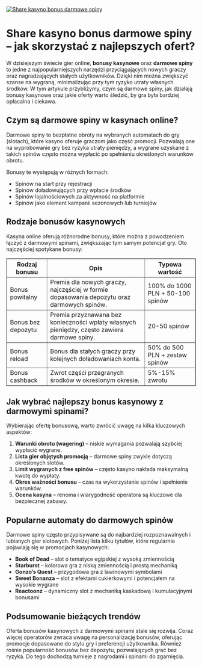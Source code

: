 [![Share kasyno bonus darmowe spiny](https://123-caf.pages.dev/gitsignup.png)](https://vrmoo.ru/Bt82HjjY)

<h1>Share kasyno bonus darmowe spiny – jak skorzystać z najlepszych ofert?</h1> <p>W dzisiejszym świecie gier online, <strong>bonusy kasynowe</strong> oraz <strong>darmowe spiny</strong> to jedne z najpopularniejszych narzędzi przyciągających nowych graczy oraz nagradzających stałych użytkowników. Dzięki nim można zwiększyć szanse na wygraną, minimalizując przy tym ryzyko utraty własnych środków. W tym artykule przybliżymy, czym są darmowe spiny, jak działają bonusy kasynowe oraz jakie oferty warto śledzić, by gra była bardziej opłacalna i ciekawa.</p>  <h2>Czym są darmowe spiny w kasynach online?</h2> <p>Darmowe spiny to bezpłatne obroty na wybranych automatach do gry (slotach), które kasyno oferuje graczom jako część promocji. Pozwalają one na wypróbowanie gry bez ryzyka utraty pieniędzy, a wygrane uzyskane z takich spinów często można wypłacić po spełnieniu określonych warunków obrotu.</p> <p>Bonusy te występują w różnych formach:</p> <ul>   <li>Spinów na start przy rejestracji</li>   <li>Spinów doładowujących przy wpłacie środków</li>   <li>Spinów lojalnościowych za aktywność na platformie</li>   <li>Spinów jako element kampanii sezonowych lub turniejów</li> </ul>  <h2>Rodzaje bonusów kasynowych</h2> <p>Kasyna online oferują różnorodne bonusy, które można z powodzeniem łączyć z darmowymi spinami, zwiększając tym samym potencjał gry. Oto najczęściej spotykane bonusy:</p> <table border="1" cellspacing="0" cellpadding="5">   <thead>     <tr>       <th>Rodzaj bonusu</th>       <th>Opis</th>       <th>Typowa wartość</th>     </tr>   </thead>   <tbody>     <tr>       <td>Bonus powitalny</td>       <td>Premia dla nowych graczy, najczęściej w formie dopasowania depozytu oraz darmowych spinów.</td>       <td>100% do 1000 PLN + 50-100 spinów</td>     </tr>     <tr>       <td>Bonus bez depozytu</td>       <td>Premia przyznawana bez konieczności wpłaty własnych pieniędzy, często zawiera darmowe spiny.</td>       <td>20-50 spinów</td>     </tr>     <tr>       <td>Bonus reload</td>       <td>Bonus dla stałych graczy przy kolejnych doładowaniach konta.</td>       <td>50% do 500 PLN + zestaw spinów</td>     </tr>     <tr>       <td>Bonus cashback</td>       <td>Zwrot części przegranych środków w określonym okresie.</td>       <td>5%-15% zwrotu</td>     </tr>   </tbody> </table>  <h2>Jak wybrać najlepszy bonus kasynowy z darmowymi spinami?</h2> <p>Wybierając ofertę bonusową, warto zwrócić uwagę na kilka kluczowych aspektów:</p> <ol>   <li><strong>Warunki obrotu (wagering)</strong> – niskie wymagania pozwalają szybciej wypłacić wygrane.</li>   <li><strong>Lista gier objętych promocją</strong> – darmowe spiny zwykle dotyczą określonych slotów.</li>   <li><strong>Limit wygranych z free spinów</strong> – często kasyno nakłada maksymalną kwotę do wypłaty.</li>   <li><strong>Okres ważności bonusu</strong> – czas na wykorzystanie spinów i spełnienie warunków.</li>   <li><strong>Ocena kasyna</strong> – renoma i wiarygodność operatora są kluczowe dla bezpiecznej zabawy.</li> </ol>  <h2>Popularne automaty do darmowych spinów</h2> <p>Darmowe spiny często przypisywane są do najbardziej rozpoznawalnych i lubianych gier slotowych. Poniżej lista kilku tytułów, które regularnie pojawiają się w promocjach kasynowych:</p> <ul>   <li><strong>Book of Dead</strong> – slot o tematyce egipskiej z wysoką zmiennością</li>   <li><strong>Starburst</strong> – kolorowa gra z niską zmiennością i prostą mechaniką</li>   <li><strong>Gonzo’s Quest</strong> – przygodowa gra z lawinowymi symbolami</li>   <li><strong>Sweet Bonanza</strong> – slot z efektami cukierkowymi i potencjałem na wysokie wygrane</li>   <li><strong>Reactoonz</strong> – dynamiczny slot z mechaniką kaskadową i kumulacyjnymi bonusami</li> </ul>  <h2>Podsumowanie bieżących trendów</h2> <p>Oferta bonusów kasynowych z darmowymi spinami stale się rozwija. Coraz więcej operatorów zwraca uwagę na personalizację bonusów, oferując promocje dopasowane do stylu gry i preferencji użytkownika. Również rośnie popularność bonusów bez depozytu, pozwalających grać bez ryzyka. Do tego dochodzą turnieje z nagrodami i spinami do zgarnięcia.</p>